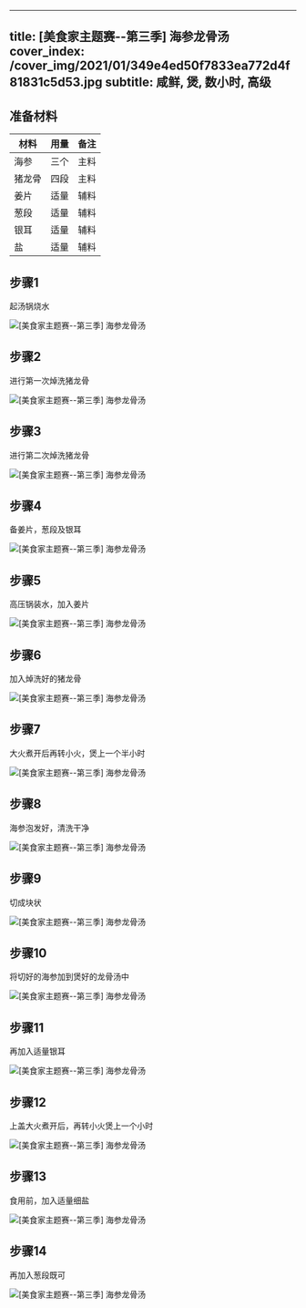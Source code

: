 
---
title: [美食家主题赛--第三季]         海参龙骨汤
cover_index: /cover_img/2021/01/349e4ed50f7833ea772d4f81831c5d53.jpg
subtitle: 咸鲜, 煲, 数小时, 高级
---

## 准备材料

| 材料     | 用量 | 备注|
| ------- | ----- | --- |
| 海参 | 三个| 主料 |
| 猪龙骨 | 四段| 主料 |
| 姜片 | 适量| 辅料 |
| 葱段 | 适量| 辅料 |
| 银耳 | 适量| 辅料 |
| 盐 | 适量| 辅料 |

## 步骤1

起汤锅烧水

![[美食家主题赛--第三季]         海参龙骨汤](https://i8.meishichina.com/attachment/recipe/201010/201010111322063.jpg?x-oss-process=style/p320) 

## 步骤2

进行第一次焯洗猪龙骨

![[美食家主题赛--第三季]         海参龙骨汤](https://i8.meishichina.com/attachment/recipe/201010/201010111322216.jpg?x-oss-process=style/p320) 

## 步骤3

进行第二次焯洗猪龙骨

![[美食家主题赛--第三季]         海参龙骨汤](https://i8.meishichina.com/attachment/recipe/201010/201010111322361.jpg?x-oss-process=style/p320) 

## 步骤4

备姜片，葱段及银耳

![[美食家主题赛--第三季]         海参龙骨汤](https://i8.meishichina.com/attachment/recipe/201010/201010111325017.jpg?x-oss-process=style/p320) 

## 步骤5

高压锅装水，加入姜片

![[美食家主题赛--第三季]         海参龙骨汤](https://i8.meishichina.com/attachment/recipe/201010/201010111325370.jpg?x-oss-process=style/p320) 

## 步骤6

加入焯洗好的猪龙骨

![[美食家主题赛--第三季]         海参龙骨汤](https://i8.meishichina.com/attachment/recipe/201010/201010111325525.jpg?x-oss-process=style/p320) 

## 步骤7

大火煮开后再转小火，煲上一个半小时

![[美食家主题赛--第三季]         海参龙骨汤](https://i8.meishichina.com/attachment/recipe/201010/201010111326366.jpg?x-oss-process=style/p320) 

## 步骤8

海参泡发好，清洗干净

![[美食家主题赛--第三季]         海参龙骨汤](https://i8.meishichina.com/attachment/recipe/201010/201010111327003.jpg?x-oss-process=style/p320) 

## 步骤9

切成块状

![[美食家主题赛--第三季]         海参龙骨汤](https://i8.meishichina.com/attachment/recipe/201010/201010111327218.jpg?x-oss-process=style/p320) 

## 步骤10

将切好的海参加到煲好的龙骨汤中

![[美食家主题赛--第三季]         海参龙骨汤](https://i8.meishichina.com/attachment/recipe/201010/201010111335252.jpg?x-oss-process=style/p320) 

## 步骤11

再加入适量银耳

![[美食家主题赛--第三季]         海参龙骨汤](https://i8.meishichina.com/attachment/recipe/201010/201010111335434.jpg?x-oss-process=style/p320) 

## 步骤12

上盖大火煮开后，再转小火煲上一个小时

![[美食家主题赛--第三季]         海参龙骨汤](https://i8.meishichina.com/attachment/recipe/201010/201010111336100.jpg?x-oss-process=style/p320) 

## 步骤13

食用前，加入适量细盐

![[美食家主题赛--第三季]         海参龙骨汤](https://i8.meishichina.com/attachment/recipe/201010/201010111336538.jpg?x-oss-process=style/p320) 

## 步骤14

再加入葱段既可

![[美食家主题赛--第三季]         海参龙骨汤](https://i8.meishichina.com/attachment/recipe/201010/201010111338193.jpg?x-oss-process=style/p320) 

